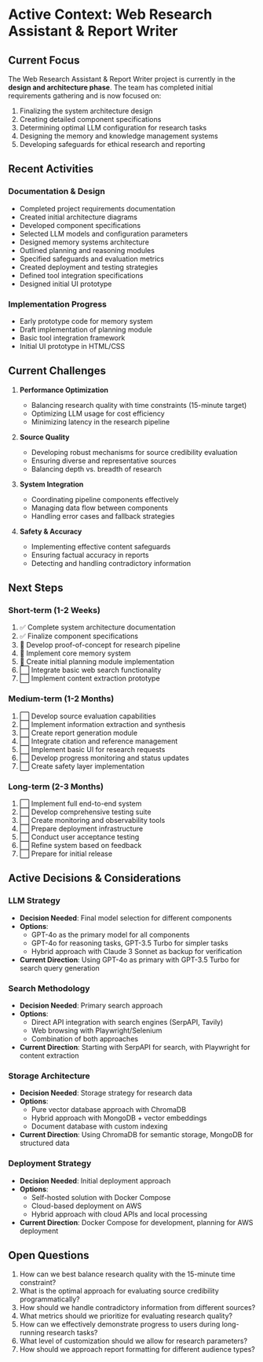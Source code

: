 # Active Context: Web Research Assistant & Report Writer

## Current Focus

The Web Research Assistant & Report Writer project is currently in the **design and architecture phase**. The team has completed initial requirements gathering and is now focused on:

1. Finalizing the system architecture design
2. Creating detailed component specifications
3. Determining optimal LLM configuration for research tasks
4. Designing the memory and knowledge management systems
5. Developing safeguards for ethical research and reporting

## Recent Activities

### Documentation & Design
- Completed project requirements documentation
- Created initial architecture diagrams
- Developed component specifications
- Selected LLM models and configuration parameters
- Designed memory systems architecture
- Outlined planning and reasoning modules
- Specified safeguards and evaluation metrics
- Created deployment and testing strategies
- Defined tool integration specifications
- Designed initial UI prototype

### Implementation Progress
- Early prototype code for memory system
- Draft implementation of planning module
- Basic tool integration framework
- Initial UI prototype in HTML/CSS

## Current Challenges

1. **Performance Optimization**
   - Balancing research quality with time constraints (15-minute target)
   - Optimizing LLM usage for cost efficiency
   - Minimizing latency in the research pipeline

2. **Source Quality**
   - Developing robust mechanisms for source credibility evaluation
   - Ensuring diverse and representative sources
   - Balancing depth vs. breadth of research

3. **System Integration**
   - Coordinating pipeline components effectively
   - Managing data flow between components
   - Handling error cases and fallback strategies

4. **Safety & Accuracy**
   - Implementing effective content safeguards
   - Ensuring factual accuracy in reports
   - Detecting and handling contradictory information

## Next Steps

### Short-term (1-2 Weeks)
1. ✅ Complete system architecture documentation
2. ✅ Finalize component specifications
3. 🔄 Develop proof-of-concept for research pipeline
4. 🔄 Implement core memory system
5. 🔄 Create initial planning module implementation
6. ⬜ Integrate basic web search functionality
7. ⬜ Implement content extraction prototype

### Medium-term (1-2 Months)
1. ⬜ Develop source evaluation capabilities
2. ⬜ Implement information extraction and synthesis
3. ⬜ Create report generation module
4. ⬜ Integrate citation and reference management
5. ⬜ Implement basic UI for research requests
6. ⬜ Develop progress monitoring and status updates
7. ⬜ Create safety layer implementation

### Long-term (2-3 Months)
1. ⬜ Implement full end-to-end system
2. ⬜ Develop comprehensive testing suite
3. ⬜ Create monitoring and observability tools
4. ⬜ Prepare deployment infrastructure
5. ⬜ Conduct user acceptance testing
6. ⬜ Refine system based on feedback
7. ⬜ Prepare for initial release

## Active Decisions & Considerations

### LLM Strategy
- **Decision Needed**: Final model selection for different components
- **Options**:
  - GPT-4o as the primary model for all components
  - GPT-4o for reasoning tasks, GPT-3.5 Turbo for simpler tasks
  - Hybrid approach with Claude 3 Sonnet as backup for verification
- **Current Direction**: Using GPT-4o as primary with GPT-3.5 Turbo for search query generation

### Search Methodology
- **Decision Needed**: Primary search approach
- **Options**:
  - Direct API integration with search engines (SerpAPI, Tavily)
  - Web browsing with Playwright/Selenium
  - Combination of both approaches
- **Current Direction**: Starting with SerpAPI for search, with Playwright for content extraction

### Storage Architecture
- **Decision Needed**: Storage strategy for research data
- **Options**:
  - Pure vector database approach with ChromaDB
  - Hybrid approach with MongoDB + vector embeddings
  - Document database with custom indexing
- **Current Direction**: Using ChromaDB for semantic storage, MongoDB for structured data

### Deployment Strategy
- **Decision Needed**: Initial deployment approach
- **Options**:
  - Self-hosted solution with Docker Compose
  - Cloud-based deployment on AWS
  - Hybrid approach with cloud APIs and local processing
- **Current Direction**: Docker Compose for development, planning for AWS deployment

## Open Questions

1. How can we best balance research quality with the 15-minute time constraint?
2. What is the optimal approach for evaluating source credibility programmatically?
3. How should we handle contradictory information from different sources?
4. What metrics should we prioritize for evaluating research quality?
5. How can we effectively demonstrate progress to users during long-running research tasks?
6. What level of customization should we allow for research parameters?
7. How should we approach report formatting for different audience types?

